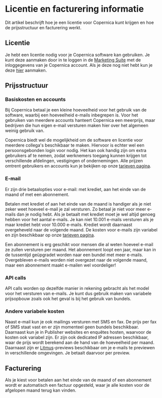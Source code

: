 # Licentie en facturering informatie
Dit artikel beschrijft hoe je een licentie voor Copernica kunt krijgen en
hoe de prijsstructuur en facturering werkt.

## Licentie
Je hebt een licentie nodig voor je Copernica software kan gebruiken. Je
kunt deze aanmaken door in te loggen in de
[Marketing Suite](https://ms.copernica.com/#/menu/login) met de inloggegevens
van je Copernica account. Als je deze nog niet hebt kun je deze
[hier](https://www.copernica.com/nl/copernica-trial) aanmaken.

## Prijsstructuur
### Basiskosten en accounts
Bij Copernica betaal je een kleine hoeveelheid voor het gebruik van de
software, waarbij een hoeveelheid e-mails inbegrepen is. Voor het gebruiken
van meerdere accounts hanteert Copernica een meerprijs, maar bedrijven
die hun eigen e-mail versturen maken hier over het algemeen weinig gebruik
van.

Copernica biedt wel de mogelijkheid om de software en licentie voor meerdere
collega's beschikbaar te maken. Hiervoor is echter wel een persoonsgebonden
login voor nodig. Het kan ook handig zijn om extra gebruikers af te nemen,
zodat werknemers toegang kunnen krijgen tot verschillende afdelingen,
vestigingen of ondernemingen. Alle prijzen omtrent gebruikers en accounts
kun je bekijken op onze
[tarieven pagina](https://www.copernica.com/nl/tarieven).

### E-mail
Er zijn drie betaalopties voor e-mail: met krediet, aan het einde van de
maand of met een abonnement.

Betalen met krediet of aan het einde van de maand is handiger als je
niet zeker weet hoeveel e-mail je zal versturen. Zo betaal je niet voor
meer e-mails dan je nodig hebt. Als je betaalt met krediet moet je wel
altijd genoeg hebben voor het aantal e-mails. Je kan niet 10.001 e-mails
versturen als je maar krediet hebt voor 10.000 e-mails. Krediet wordt
daarnaast overgeheveld naar de volgende maand. De kosten voor
e-mails zijn variabel en zijn beschikbaar op onze
[tarieven pagina](https://www.copernica.com/nl/tarieven).

Een abonnement is erg geschikt voor mensen die al weten hoeveel e-mail ze
zullen versturen per maand. Het abonnement loopt een jaar, maar kan in de
tussentijd geüpgradet worden naar een bundel met meer e-mails. Overgebleven
e-mails worden niet overgezet naar de volgende maand, maar een abonnement
maakt e-mailen wel voordeliger!

### API calls
API calls worden op dezelfde manier in rekening gebracht als het model voor
het versturen van e-mails. Je kunt dus gebruik maken van variabele prijsopbouw
zoals ook het geval is bij het gebruik van bundels.

### Andere variabele kosten
Naast e-mail kun je ook mailings versturen met SMS en fax. De prijs per
fax of SMS staat vast en er zijn momenteel geen bundels beschikbaar.
Daarnaast kun je in Publisher websites en enquêtes hosten, waarvoor de
kosten ook variabel zijn. Er zijn ook dedicated IP adressen beschikbaar,
waar de prijs wordt berekend aan de hand van de hoeveelheid per maand.
Daarnaast zijn er [Litmus](./litmus)-previews beschikbaar om je e-mails
te previewen in verschillende omgevingen. Je betaalt daarvoor per preview.

## Facturering
Als je kiest voor betalen aan het einde van de maand of een abonnement
wordt er automatisch een factuur opgesteld, waar je alle kosten voor de
afgelopen maand terug kan vinden.
